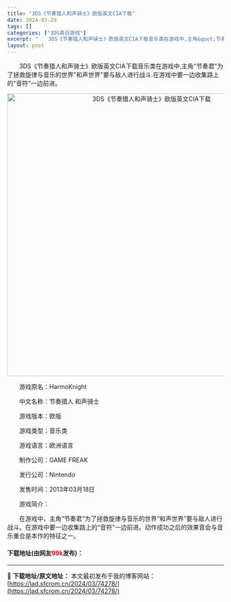 ```yaml
---
title: "3DS《节奏猎人和声骑士》欧版英文CIA下载"
date: 2024-03-29
tags: []
categories: ["3DS英日游戏"]
excerpt: "　　3DS《节奏猎人和声骑士》欧版英文CIA下载音乐类在游戏中,主角&quot;节奏君&quot;为了拯救旋律与音乐的世界&quot;和声世界&quot;要与敌人进行战斗.在游戏中要一边收集路上的&quot;音符&quot;一边前进。 　　游戏原名：HarmoKnight 　　中文名称：节奏猎人 和&hellip;"
layout: post
---
```


 <p>　　3DS《节奏猎人和声骑士》欧版英文CIA下载音乐类在游戏中,主角&quot;节奏君&quot;为了拯救旋律与音乐的世界&quot;和声世界&quot;要与敌人进行战斗.在游戏中要一边收集路上的&quot;音符&quot;一边前进。</p> <p align="center"><img align="" border="0" src="https://lad.sfcrom.cn/wp-content/uploads/2024/03/20240329_660621b59c6b5.webp" width="656" alt="3DS《节奏猎人和声骑士》欧版英文CIA下载" /></p> <p>　　游戏原名：HarmoKnight</p> <p>　　中文名称：节奏猎人 和声骑士</p> <p>　　游戏版本：欧版</p> <p>　　游戏类型：音乐类</p> <p>　　游戏语言：欧洲语言</p> <p>　　制作公司：GAME FREAK</p> <p>　　发行公司：Nintendo</p> <p>　　发售时间：2013年03月18日</p> <p>　　游戏简介：</p> <p>　　在游戏中，主角&ldquo;节奏君&rdquo;为了拯救旋律与音乐的世界&ldquo;和声世界&rdquo;要与敌人进行战斗。在游戏中要一边收集路上的&ldquo;音符&rdquo;一边前进。动作成功之后的效果音会与音乐重合是本作的特征之一。</p> <p><h4>下载地址(由网友<font color="red">99k</font>发布)：</h4></p> 

---
📖 **下载地址/原文地址：** 本文最初发布于我的博客网站：[https://lad.sfcrom.cn/2024/03/74278/](https://lad.sfcrom.cn/2024/03/74278/)
